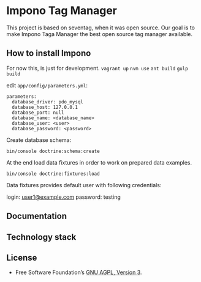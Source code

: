 # Impono Tag Manager

This project is based on seventag, when it was open source. Our goal is to make
Impono Taga Manager the best open source tag manager available.

## How to install Impono
For now this, is just for development.
`vagrant up`
`nvm use`
`ant build`
`gulp build`

edit `app/config/parameters.yml`:

```
parameters:
  database_driver: pdo_mysql
  database_host: 127.0.0.1
  database_port: null
  database_name: <database_name>
  database_user: <user>
  database_password: <password>
```

Create database schema:

`bin/console doctrine:schema:create`

At the end load data fixtures in order to work on prepared data examples.

`bin/console doctrine:fixtures:load`

Data fixtures provides default user with following credentials:

login: user1@example.com
password: testing


## Documentation

## Technology stack

## License
- Free Software Foundation’s [GNU AGPL, Version 3](LICENSE).
